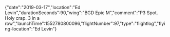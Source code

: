 {"date":"2019-03-17","location":"Ed Levin","durationSeconds":90,"wing":"BGD Epic M","comment":"P3 Spot.  Holy crap.  3 in a row","launchTime":1552780800096,"flightNumber":97,"type":"flightlog","flying-location":"Ed Levin"}
